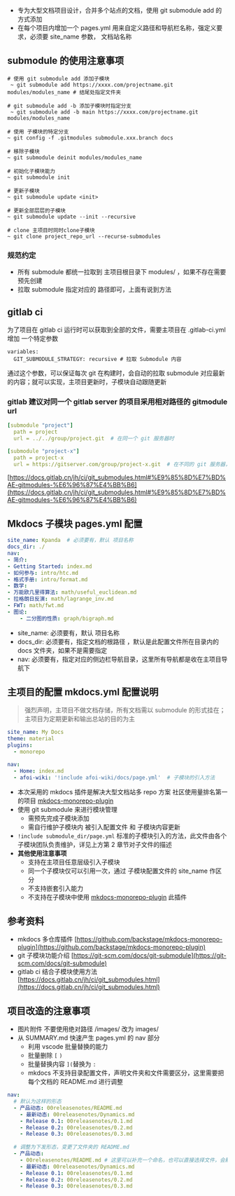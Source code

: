 - 专为大型文档项目设计，合并多个站点的文档，使用 git submodule add 的方式添加
- 在每个项目内增加一个 pages.yml 用来自定义路径和导航栏名称，强定义要求，必须要 site_name 参数， 文档站名称

## submodule 的使用注意事项

```shell
# 使用 git submodule add 添加子模块
 ~ git submodule add https://xxxx.com/projectname.git modules/modules_name # 结尾处指定文件夹

# git submodule add -b 添加子模块时指定分支
 ~ git submodule add -b main https://xxxx.com/projectname.git modules/modules_name

# 使用 子模块的特定分支
~ git config -f .gitmodules submodule.xxx.branch docs

# 移除子模块
~ git submodule deinit modules/modules_name

# 初始化子模块能力
~ git submodule init

# 更新子模块
~ git submodule update <init>

# 更新全部层层的子模块
~ git submodule update --init --recursive

# clone 主项目时同时clone子模块
~ git clone project_repo_url --recurse-submodules
```

### 规范约定

- 所有 submodule 都统一拉取到 主项目根目录下 modules/ ，如果不存在需要预先创建
- 拉取 submodule 指定对应的 路径即可，上面有说到方法

## gitlab ci

为了项目在 gitlab ci 运行时可以获取到全部的文件，需要主项目在 .gitlab-ci.yml 增加 一个特定参数

```shell
variables:
  GIT_SUBMODULE_STRATEGY: recursive # 拉取 Submodule 内容
```
通过这个参数，可以保证每次 git 在构建时，会自动的拉取 submodule 对应最新的内容；就可以实现，主项目更新时，子模块自动跟随更新

### gitlab 建议对同一个 gitlab server 的项目采用相对路径的 gitmodule url

```yaml
[submodule "project"]
  path = project
  url = ../../group/project.git  # 在同一个 git 服务器时

[submodule "project-x"]
  path = project-x
  url = https://gitserver.com/group/project-x.git  # 在不同的 git 服务器，使用全部路径
```

[https://docs.gitlab.cn/jh/ci/git_submodules.html#%E9%85%8D%E7%BD%AE-gitmodules-%E6%96%87%E4%BB%B6](https://docs.gitlab.cn/jh/ci/git_submodules.html#%E9%85%8D%E7%BD%AE-gitmodules-%E6%96%87%E4%BB%B6)

## Mkdocs 子模块 pages.yml 配置

```yaml
site_name: Kpanda  # 必须要有，默认 项目名称
docs_dir: ./  
nav: 
- 简介:
- Getting Started: index.md
- 如何参与: intro/htc.md
- 格式手册: intro/format.md
- 数学:
- 万能欧几里得算法: math/useful_euclidean.md
- 拉格朗日反演: math/lagrange_inv.md
- FWT: math/fwt.md
- 图论:
    - 二分图的性质: graph/bigraph.md
```

- site_name: 必须要有，默认 项目名称
- docs_dir: 必须要有，指定文档的根路径 ，默认是此配置文件所在目录内的 docs 文件夹，如果不是需要指定
- nav: 必须要有，指定对应的侧边栏导航目录，这里所有导航都是收在主项目导航下

## 主项目的配置 mkdocs.yml 配置说明

> 强烈声明，主项目不做文档存储，所有文档需以 submodule 的形式挂在；主项目为定期更新和输出总站的目的为主

```yaml
site_name: My Docs
theme: material
plugins:
  - monorepo

nav:
  - Home: index.md
  - afoi-wiki: '!include afoi-wiki/docs/page.yml'  # 子模块的引入方法
```

- 本次采用的 mkdocs 插件是解决大型文档站多 repo 方案 社区使用量排名第一的项目 [mkdocs-monorepo-plugin](https://github.com/backstage/mkdocs-monorepo-plugin) 
- 使用 git submodule 来进行模块管理
   - 需预先完成子模块添加
   - 需自行维护子模块内 被引入配置文件 和 子模块内容更新
- `!include submodule_dir/page.yml` 标准的子模块引入的方法，此文件由各个子模块团队负责维护，详见上方第 2 章节对子文件的描述
- **其他使用注意事项**
   - 支持在主项目任意层级引入子模块
   - 同一个子模块仅可以引用一次，通过 子模块配置文件的 site_name 作区分
   - 不支持嵌套引入能力
   - 不支持在子模块中使用  [mkdocs-monorepo-plugin](https://github.com/backstage/mkdocs-monorepo-plugin)  此插件

## 参考资料

- mkdocs 多仓库插件  [https://github.com/backstage/mkdocs-monorepo-plugin](https://github.com/backstage/mkdocs-monorepo-plugin)
- git 子模块功能介绍   [https://git-scm.com/docs/git-submodule](https://git-scm.com/docs/git-submodule)
- gitlab ci 结合子模块使用方法 [https://docs.gitlab.cn/jh/ci/git_submodules.html](https://docs.gitlab.cn/jh/ci/git_submodules.html)

## 项目改造的注意事项

- 图片附件 不要使用绝对路径 /images/ 改为 images/
- 从 SUMMARY.md 快速产生 pages.yml 的 nav 部分
   - 利用 vscode 批量替换的能力
   - 批量删除 `[` `)`
   - 批量替换内容 `](`替换为 `: ` 
   - mkdocs 不支持目录配置文件，声明文件夹和文件需要区分，这里需要把每个文档的 README.md 进行调整

```yaml
nav:
  # 默认为这样的形态
  - 产品动态: 00releasenotes/README.md
    - 最新动态: 00releasenotes/Dynamics.md
    - Release 0.1: 00releasenotes/0.1.md
    - Release 0.2: 00releasenotes/0.2.md
    - Release 0.3: 00releasenotes/0.3.md
  
  # 调整为下发形态，变更了文件夹的 README.md
  - 产品动态: 
    - 00releasenotes/README.md # 这里可以补充一个命名，也可以直接选择文件，会默认取文件内第一个 H1 标签
    - 最新动态: 00releasenotes/Dynamics.md
    - Release 0.1: 00releasenotes/0.1.md
    - Release 0.2: 00releasenotes/0.2.md
    - Release 0.3: 00releasenotes/0.3.md
```

